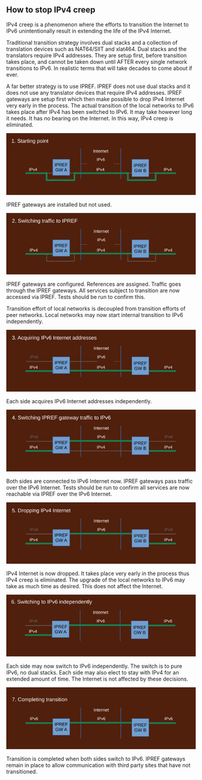 ## How to stop IPv4 creep

IPv4 creep is a phenomenon where the efforts to transition the Internet to IPv6 unintentionally result in extending the life of the IPv4 Internet.

Traditional transition strategy involves dual stacks and a collection of translation devices such as NAT64/SIIT and xlat464. Dual stacks and the translators require IPv4 addresses. They are setup first, before transition takes place, and cannot be taken down until AFTER every single network transitions to IPv6. In realistic terms that will take decades to come about if ever.

A far better strategy is to use IPREF. IPREF does not use dual stacks and it does not use any translator devices that require IPv4 addresses. IPREF gateways are setup first which then make possible to drop IPv4 Internet very early in the process. The actual transition of the local networks to IPv6 takes place after IPv4 has been switched to IPv6. It may take however long it needs. It has no bearing on the Internet. In this way, IPv4 creep is eliminated.

![step 1](./stop-ipv4-creep.s1.jpg)

IPREF gateways are installed but not used.

![step 1](./stop-ipv4-creep.s2.jpg)

IPREF gateways are configured. References are assigned. Traffic goes through the IPREF gateways. All services subject to transition are now accessed via IPREF. Tests should be run to confirm this.

Transition effort of local networks is decoupled from transition efforts of peer networks. Local networks may now start internal transition to IPv6 independently.

![step 1](./stop-ipv4-creep.s3.jpg)

Each side acquires IPv6 Internet addresses independently.

![step 1](./stop-ipv4-creep.s4.jpg)

Both sides are connected to IPv6 Internet now. IPREF gateways pass traffic over the IPv6 Internet. Tests should be run to confirm all services are now reachable via IPREF over the IPv6 Internet.

![step 1](./stop-ipv4-creep.s5.jpg)

IPv4 Internet is now dropped. It takes place very early in the process thus IPv4 creep is eliminated. The upgrade of the local networks to IPv6 may take as much time as desired. This does not affect the Internet.

![step 1](./stop-ipv4-creep.s6.jpg)

Each side may now switch to IPv6 independently. The switch is to pure IPv6, no dual stacks. Each side may also elect to stay with IPv4 for an extended amount of time. The Internet is not affected by these decisions.

![step 1](./stop-ipv4-creep.s7.jpg)

Transition is completed when both sides switch to IPv6. IPREF gateways remain in place to allow communication with third party sites that have not transitioned.